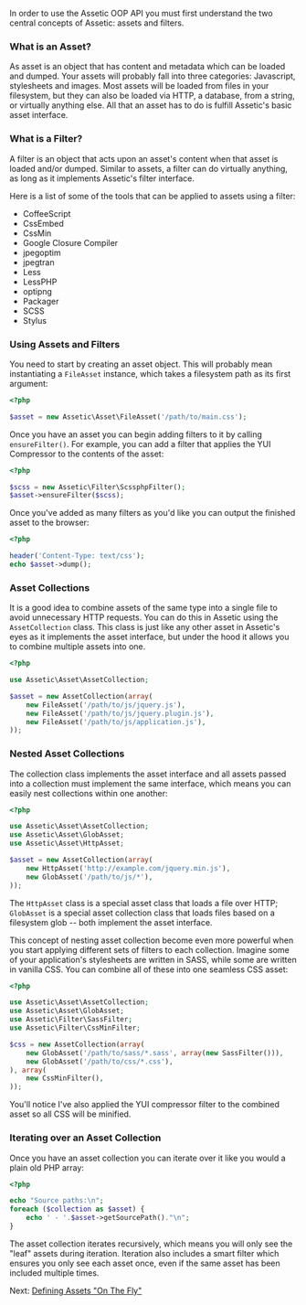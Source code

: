 In order to use the Assetic OOP API you must first understand the two central
concepts of Assetic: assets and filters.

### What is an Asset?

As asset is an object that has content and metadata which can be loaded and
dumped. Your assets will probably fall into three categories: Javascript,
stylesheets and images. Most assets will be loaded from files in your
filesystem, but they can also be loaded via HTTP, a database, from a string,
or virtually anything else. All that an asset has to do is fulfill Assetic's
basic asset interface.

### What is a Filter?

A filter is an object that acts upon an asset's content when that asset is
loaded and/or dumped. Similar to assets, a filter can do virtually anything,
as long as it implements Assetic's filter interface.

Here is a list of some of the tools that can be applied to assets using a
filter:

 * CoffeeScript
 * CssEmbed
 * CssMin
 * Google Closure Compiler
 * jpegoptim
 * jpegtran
 * Less
 * LessPHP
 * optipng
 * Packager
 * SCSS
 * Stylus

### Using Assets and Filters

You need to start by creating an asset object. This will probably mean
instantiating a `FileAsset` instance, which takes a filesystem path as its
first argument:

```php
<?php

$asset = new Assetic\Asset\FileAsset('/path/to/main.css');
```

Once you have an asset you can begin adding filters to it by calling
`ensureFilter()`. For example, you can add a filter that applies the YUI
Compressor to the contents of the asset:

```php
<?php

$scss = new Assetic\Filter\ScssphpFilter();
$asset->ensureFilter($scss);
```

Once you've added as many filters as you'd like you can output the finished
asset to the browser:

```php
<?php

header('Content-Type: text/css');
echo $asset->dump();
```

### Asset Collections

It is a good idea to combine assets of the same type into a single file to
avoid unnecessary HTTP requests. You can do this in Assetic using the
`AssetCollection` class. This class is just like any other asset in Assetic's
eyes as it implements the asset interface, but under the hood it allows you to
combine multiple assets into one.

```php
<?php

use Assetic\Asset\AssetCollection;

$asset = new AssetCollection(array(
    new FileAsset('/path/to/js/jquery.js'),
    new FileAsset('/path/to/js/jquery.plugin.js'),
    new FileAsset('/path/to/js/application.js'),
));
```

### Nested Asset Collections

The collection class implements the asset interface and all assets passed into
a collection must implement the same interface, which means you can easily
nest collections within one another:

```php
<?php

use Assetic\Asset\AssetCollection;
use Assetic\Asset\GlobAsset;
use Assetic\Asset\HttpAsset;

$asset = new AssetCollection(array(
    new HttpAsset('http://example.com/jquery.min.js'),
    new GlobAsset('/path/to/js/*'),
));
```

The `HttpAsset` class is a special asset class that loads a file over HTTP;
`GlobAsset` is a special asset collection class that loads files based on a
filesystem glob -- both implement the asset interface.

This concept of nesting asset collection become even more powerful when you
start applying different sets of filters to each collection. Imagine some of
your application's stylesheets are written in SASS, while some are written in
vanilla CSS. You can combine all of these into one seamless CSS asset:

```php
<?php

use Assetic\Asset\AssetCollection;
use Assetic\Asset\GlobAsset;
use Assetic\Filter\SassFilter;
use Assetic\Filter\CssMinFilter;

$css = new AssetCollection(array(
    new GlobAsset('/path/to/sass/*.sass', array(new SassFilter())),
    new GlobAsset('/path/to/css/*.css'),
), array(
    new CssMinFilter(),
));
```

You'll notice I've also applied the YUI compressor filter to the combined
asset so all CSS will be minified.

### Iterating over an Asset Collection

Once you have an asset collection you can iterate over it like you would a
plain old PHP array:

```php
<?php

echo "Source paths:\n";
foreach ($collection as $asset) {
    echo ' - '.$asset->getSourcePath()."\n";
}
```

The asset collection iterates recursively, which means you will only see the
"leaf" assets during iteration. Iteration also includes a smart filter which
ensures you only see each asset once, even if the same asset has been included
multiple times.

Next: [Defining Assets "On The Fly"](define.md)
